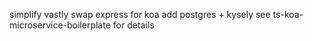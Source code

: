 simplify vastly
swap express for koa
add postgres + kysely
see ts-koa-microservice-boilerplate for details
